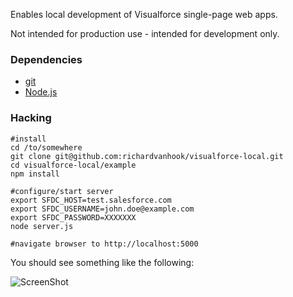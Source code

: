 Enables local development of Visualforce single-page web apps.  

Not intended for production use - intended for development only.

### Dependencies

* [git](https://help.github.com/articles/set-up-git)
* [Node.js](http://nodejs.org/download/)

### Hacking

    #install
    cd /to/somewhere
    git clone git@github.com:richardvanhook/visualforce-local.git
    cd visualforce-local/example
    npm install

    #configure/start server
    export SFDC_HOST=test.salesforce.com
    export SFDC_USERNAME=john.doe@example.com
    export SFDC_PASSWORD=XXXXXXX
    node server.js

    #navigate browser to http://localhost:5000

You should see something like the following:

![ScreenShot](https://raw.github.com/richardvanhook/visualforce-local/master/screenshot.png)
